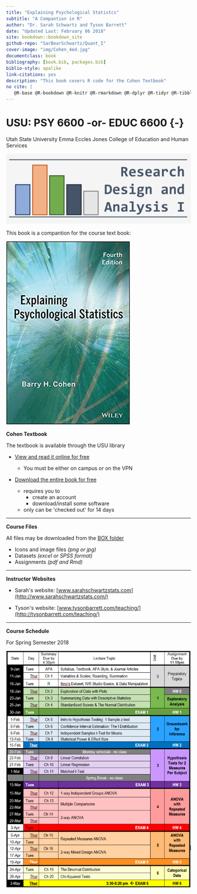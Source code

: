 ```yaml
--- 
title: "Explaining Psychological Statistcs"
subtitle: "A Compantion in R"
author: "Dr. Sarah Schwartz and Tyson Barrett"
date: "Updated Last: February 06 2018"
site: bookdown::bookdown_site
github-repo: "SarBearSchwartz/Quant_I"
cover-image: "img/Cohen_4ed.jpg"
documentclass: book
bibliography: [book.bib, packages.bib]
biblio-style: apalike
link-citations: yes
description: "This book covers R code for the Cohen Textbook"
no cite: |
   @R-base @R-bookdown @R-knitr @R-rmarkdown @R-dplyr @R-tidyr @R-tibble @R-ggplot2 @R-readxl @R-haven @R-psych @R-furniture
---
```



# USU: PSY 6600 -or- EDUC 6600 {-}

Utah State University
Emma Eccles Jones College of Education and Human Services

![](img/headers/RDA1_logo.png)



This book is a compantion for the course text book:

![](img/Cohen_4ed.jpg)

**Cohen Textbook**

The textbook is available through the USU library

* [View and read it online for free](http://site.ebrary.com/lib/usulibraries/reader.action?docID=10809658)  
    + You must be either on campus or on the VPN

* [Download the entire book for free](https://ebookcentral-proquest-com.dist.lib.usu.edu/lib/USU/detail.action?docID=1563061)
    + requires you to 
        - create an account
        - download/install some software
    + only can be 'checked out' for 14 days

----------------------------
**Course Files**

All files may be downloaded from the [BOX folder](https://usu.app.box.com/s/nsnga773p9o823shxr243z39brmlc35y)

* Icons and image files *(png or jpg)*
* Datasets *(excel or SPSS format)*
* Assignments *(pdf and Rmd)*

----------------------------
**Instructor Websites**

* Sarah's website: [www.sarahschwartzstats.com](http://www.sarahschwartzstats.com/)

* Tyson's website: [www.tysonbarrett.com/teaching/](http://tysonbarrett.com/teaching/)


----------------------------
**Course Schedule**

For Spring Semester 2018

![](img/Sched_1-16-18.PNG)


